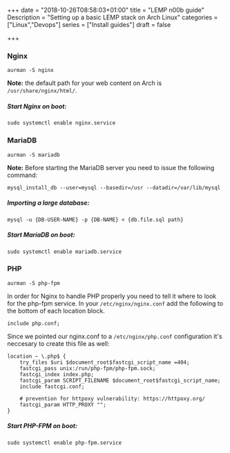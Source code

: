 +++
date = "2018-10-26T08:58:03+01:00"
title = "LEMP n00b guide"
Description = "Setting up a basic LEMP stack on Arch Linux"
categories = ["Linux","Devops"]
series = ["Install guides"]
draft = false

+++

### Nginx
```
aurman -S nginx
```
**Note:** the default path for your web content on Arch is `/usr/share/nginx/html/`.

##### Start Nginx on boot:
```
sudo systemctl enable nginx.service
```


### MariaDB
```
aurman -S mariadb
```

**Note:** Before starting the MariaDB server you need to issue the following command:
```
mysql_install_db --user=mysql --basedir=/usr --datadir=/var/lib/mysql
```

##### Importing a large database:
```
mysql -u {DB-USER-NAME} -p {DB-NAME} < {db.file.sql path}
```

##### Start MariaDB on boot:
```
sudo systemctl enable mariadb.service
```


### PHP
```
aurman -S php-fpm
```

In order for Nginx to handle PHP properly you need to tell it where to look for the php-fpm service.
In your `/etc/nginx/nginx.conf` add the following to the bottom of each location block.
```
include php.conf;
```

Since we pointed our nginx.conf to a `/etc/nginx/php.conf` configuration it's neccesary to create this file as well:
```
location ~ \.php$ {
    try_files $uri $document_root$fastcgi_script_name =404;
    fastcgi_pass unix:/run/php-fpm/php-fpm.sock;
    fastcgi_index index.php;
    fastcgi_param SCRIPT_FILENAME $document_root$fastcgi_script_name;
    include fastcgi.conf;

    # prevention for httpoxy vulnerability: https://httpoxy.org/
    fastcgi_param HTTP_PROXY "";
}
```

##### Start PHP-FPM on boot:
```
sudo systemctl enable php-fpm.service
```
